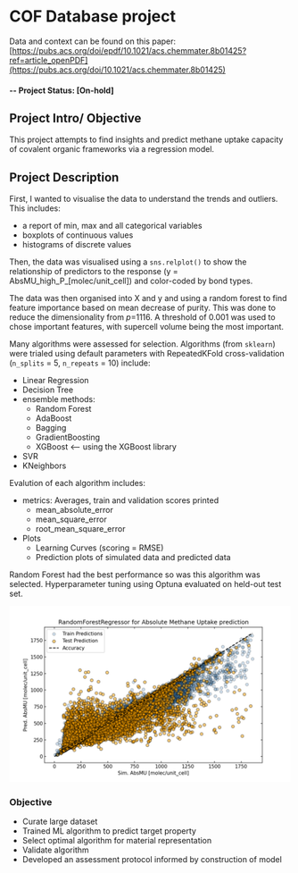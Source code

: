 # COF Database project
Data and context can be found on this paper: [https://pubs.acs.org/doi/epdf/10.1021/acs.chemmater.8b01425?ref=article_openPDF](https://pubs.acs.org/doi/10.1021/acs.chemmater.8b01425)


#### -- Project Status: [On-hold]


## Project Intro/ Objective
This project attempts to find insights and predict methane uptake capacity of covalent organic frameworks via a regression model.


## Project Description


First, I wanted to visualise the data to understand the trends and outliers. This includes:
- a report of min, max and all categorical variables
- boxplots of continuous values
- histograms of discrete values 


Then, the data was visualised using a <code>sns.relplot()</code> to show the relationship of predictors to the response (y = AbsMU_high_P_[molec/unit_cell])
and color-coded by bond types. 


The data was then organised into X and y and using a random forest to find feature importance based on mean decrease of purity. This was done to reduce the dimensionality from <i>p</i>=1116. A threshold of 0.001 was used to chose important features, with supercell volume being the most important.


Many algorithms were assessed for selection. Algorithms (from <code>sklearn</code>) were trialed using default parameters with RepeatedKFold cross-validation (<code>n_splits</code> = 5, <code>n_repeats</code> = 10) include:
- Linear Regression
- Decision Tree
- ensemble methods:
  -   Random Forest
  -   AdaBoost
  -   Bagging
  -   GradientBoosting
  -   XGBoost <-- using the XGBoost library
- SVR
- KNeighbors


Evalution of each algorithm includes:
- metrics: Averages, train and validation scores printed
  - mean_absolute_error
  - mean_square_error
  - root_mean_square_error
- Plots
  - Learning Curves (scoring = RMSE)
  - Prediction plots of simulated data and predicted data


Random Forest had the best performance so was this algorithm was selected. Hyperparameter tuning using Optuna evaluated on held-out test set.

![final model](https://github.com/mjdoom16/COF_Database_Project/blob/main/final_model_prediction.png)



### Objective
- Curate large dataset
- Trained ML algorithm to predict target property
- Select optimal algorithm for material representation
- Validate algorithm
- Developed an assessment protocol informed by construction of model


